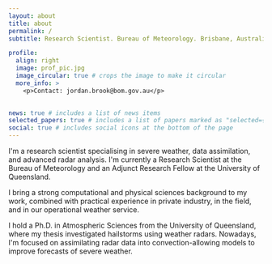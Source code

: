 ```yaml
---
layout: about
title: about
permalink: /
subtitle: Research Scientist. Bureau of Meteorology. Brisbane, Australia.

profile:
  align: right
  image: prof_pic.jpg
  image_circular: true # crops the image to make it circular
  more_info: >
    <p>Contact: jordan.brook@bom.gov.au</p>
    

news: true # includes a list of news items
selected_papers: true # includes a list of papers marked as "selected={true}"
social: true # includes social icons at the bottom of the page
---
```


I'm a research scientist specialising in severe weather, data assimilation, and advanced radar analysis. I'm currently a Research Scientist at the Bureau of Meteorology and an Adjunct Research Fellow at the University of Queensland. 

I bring a strong computational and physical sciences background to my work, combined with practical experience in private industry, in the field, and in our operational weather service.

I hold a Ph.D. in Atmospheric Sciences from the University of Queensland, where my thesis investigated hailstorms using weather radars. Nowadays, I'm focused on assimilating radar data into convection-allowing models to improve forecasts of severe weather.


